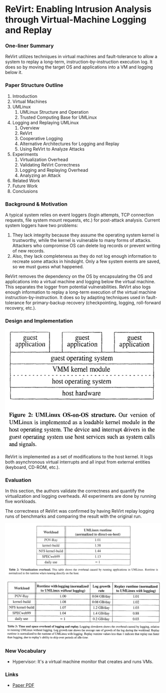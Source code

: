 # ReVirt: Enabling Intrusion Analysis through Virtual-Machine Logging and Replay

### One-liner Summary

ReVirt utilizes techniques in virtual machines and fault-tolerance to allow a system to replay a long-term, instruction-by-instruction execution log. It does so by moving the target OS and applications into a VM and logging below it.

### Paper Structure Outline

1. Introduction
2. Virtual Machines
3. UMLinux
   1. UMLinux Structure and Operation
   2. Trusted Computing Base for UMLinux
4. Logging and Replaying UMLinux
   1. Overview
   2. ReVirt
   3. Cooperative Logging
   4. Alternative Architectures for Logging and Replay
   5. Using ReVirt to Analyze Attacks
5. Experiments
   1. Virtualization Overhead
   2. Validating ReVirt Correctness
   3. Logging and Replaying Overhead
   4. Analyzing an Attack
6. Related Work
7. Future Work
8. Conclusions

### Background & Motivation

A typical system relies on event loggers \(login attempts, TCP connection requests, file system mount requests, etc.\) for post-attack analysis. Current system loggers have two problems: 

1. They lack integrity because they assume the operating system kernel is trustworthy, while the kernel is vulnerable to many forms of attacks. Attackers who compromise OS can delete log records or prevent writing of new records.
2.  Also, they lack completeness as they do not log enough information to recreate some attacks in hindsight. Only a few system events are saved, so we must guess what happened.

ReVirt removes the dependency on the OS by encapsulating the OS and applications into a virtual machine and logging below the virtual machine. This separates the logger from potential vulnerabilities. ReVirt also logs enough information to replay a long-term execution of the virtual machine instruction-by-instruction. It does so by adapting techniques used in fault-tolerance for primary-backup recovery \(checkpointing, logging, roll-forward recovery, etc.\).

### Design and Implementation

![The modifications are based on a modified version of UMLinux.](../../.gitbook/assets/screen-shot-2020-12-01-at-2.52.01-pm.png)

ReVirt is implemented as a set of modifications to the host kernel. It logs both asynchronous virtual interrupts and all input from external entities \(keyboard, CD-ROM, etc.\).

### Evaluation

In this section, the authors validate the correctness and quantify the virtualization and logging overheads. All experiments are done by running five workloads.

The correctness of ReVirt was confirmed by having ReVirt replay logging runs of benchmarks and comparing the result with the original run.

![UMLinux adds very little overhead for compute-intensive applications and the overheads are unnoticeable for daily use. The overheads for some applications are higher because they issue more guest kernel calls, each of which must be trapped by the VMM kernel module and reflected back to the guest kernel by sending a signal. Even with a ~60% overhead, it is still comparatively optimal and is a desirable trade-off for security.](../../.gitbook/assets/screen-shot-2020-12-01-at-2.57.22-pm.png)

![The time overhead of logging is small \(8% at most\). The space overhead is low enough so that the logs can be saved over a long period of time at a low cost. The replay runtime is similar to the speed during logging.](../../.gitbook/assets/screen-shot-2020-12-01-at-3.05.26-pm.png)



### New Vocabulary

* Hypervisor: It's a virtual machine monitor that creates and runs VMs.

### Links

* [Paper PDF](https://web.eecs.umich.edu/virtual/papers/dunlap02.pdf)









